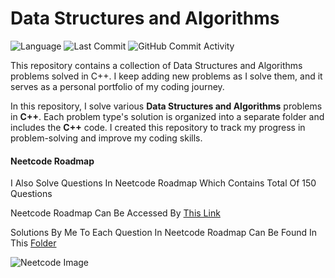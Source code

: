 # **Data Structures and Algorithms**

![Language](https://img.shields.io/badge/language-C%2B%2B-orange.svg)
![Last Commit](https://img.shields.io/github/last-commit/thesahibnanda/DSA.svg)
![GitHub Commit Activity](https://img.shields.io/github/commit-activity/y/thesahibnanda/DSA)


This repository contains a collection of Data Structures and Algorithms problems solved in C++. I keep adding new problems as I solve them, and it serves as a personal portfolio of my coding journey.


In this repository, I solve various **Data Structures and Algorithms** problems in **C++**. Each problem type's solution is organized into a separate folder and includes the **C++** code. I created this repository to track my progress in problem-solving and improve my coding skills.

#### **Neetcode Roadmap**

I Also Solve Questions In Neetcode Roadmap Which Contains Total Of 150 Questions

Neetcode Roadmap Can Be Accessed By [This Link](https://neetcode.io/roadmap)

Solutions By Me To Each Question In Neetcode Roadmap Can Be Found In This [Folder](E.%20Neetcode%20Roadmap/)

![Neetcode Image](https://pbs.twimg.com/media/Fkl6NssacAIG2n7?format=jpg&name=medium)